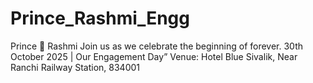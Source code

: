 # Prince_Rashmi_Engg
Prince 💍 Rashmi Join us as we celebrate the beginning of forever. 30th October 2025 | Our Engagement Day” Venue: Hotel Blue Sivalik, Near Ranchi Railway Station, 834001
